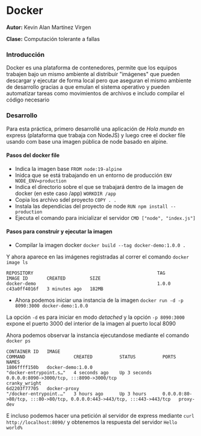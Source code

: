 # Docker 

__Autor:__ Kevin Alan Martínez Virgen

__Clase:__ Computación tolerante a fallas

### Introducción
Docker es una plataforma de contenedores, permite que los equipos trabajen bajo
un mismo ambiente al distribuir "imágenes" que pueden descargar y ejecutar de 
forma local pero que aseguran el mismo ambiente de desarrollo gracias a que 
emulan el sistema operativo y pueden automatizar tareas como movimientos de archivos
e includo compilar el código necesario

### Desarrollo
Para esta práctica, primero desarrollé una aplicación de _Hola mundo_ en express
(plataforma que trabaja con NodeJS) y luego cree el docker file usando com base
una imagen pública de node basado en alpine.

#### Pasos del docker file
- Indica la imagen base
`FROM node:19-alpine`
- Inidca que se está trabajando en un entorno de producción
`ENV NODE_ENV=production`
- Indica el directorio sobre el que se trabajará dentro de la imagen de docker
(en este caso /app)
`WORKDIR /app`
- Copia los archivo sdel proyecto
`COPY . .`
- Instala las dependicias del proyecto de node
`RUN npm install --production`
- Ejecuta el comando para inicializar el servidor
`CMD ["node", "index.js"]`

####  Pasos para construir y ejecutar la imagen
- Compilar la imagen docker
`docker build --tag docker-demo:1.0.0 .`

Y ahora aparece en las imágenes registradas al correr el comando `docker image ls`
```
REPOSITORY                                              TAG         IMAGE ID       CREATED         SIZE
docker-demo                                             1.0.0       c43a0ff4016f   3 minutes ago   182MB
```

- Ahora podemos iniciar una instancia de la imagen
`docker run -d -p 8090:3000 docker-demo:1.0.0`

La opción `-d` es para iniciar en modo _detached_ y la opción `-p 8090:3000`
expone el puerto 3000 del interior de la imagen al puerto local 8090

Ahora podemos observar la instancia ejecutandose mediante el comando `docker ps`
```
CONTAINER ID   IMAGE                                                   COMMAND                  CREATED          STATUS          PORTS                                                                      NAMES
1806ffff150b   docker-demo:1.0.0                                       "docker-entrypoint.s…"   4 seconds ago    Up 3 seconds    0.0.0.0:8090->3000/tcp, :::8090->3000/tcp                                  cranky_wright
6d2203f77705   docker-proxy                                            "/docker-entrypoint.…"   3 hours ago      Up 3 hours      0.0.0.0:80->80/tcp, :::80->80/tcp, 0.0.0.0:443->443/tcp, :::443->443/tcp   proxy-dev
```

E incluso podemos hacer una petición al servidor de express
mediante `curl http://localhost:8090/` y obtenemos la respuesta del servidor `Hello world%`
